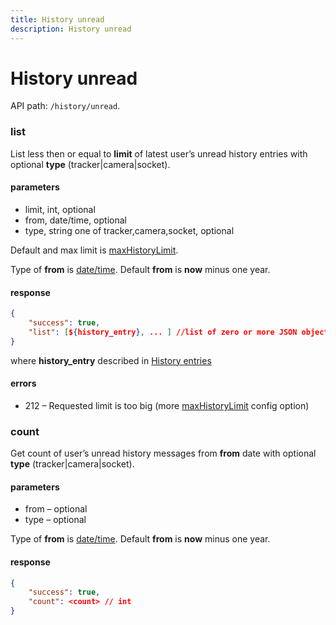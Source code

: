 ```yaml
---
title: History unread
description: History unread
---
```


# History unread

API path: `/history/unread`.

### list

List less then or equal to **limit** of latest user’s unread history entries with optional **type** (tracker|camera|socket).

#### parameters

*   limit, int, optional
*   from, date/time, optional
*   type, string one of tracker,camera,socket, optional

Default and max limit is [maxHistoryLimit](../../../getting-started.md#constants).

Type of **from** is [date/time](../../../getting-started.md#data-types). Default **from** is **now** minus one year.

#### response

```json
{
    "success": true,
    "list": [${history_entry}, ... ] //list of zero or more JSON objects
}
```

where **history_entry** described in [History entries](index.md#history-entries)

#### errors

*   212 – Requested limit is too big (more [maxHistoryLimit](../../../getting-started.md#constants) config option)


### count

Get count of user’s unread history messages from **from** date with optional **type** (tracker|camera|socket).

#### parameters

*   from – optional
*   type – optional

Type of **from** is [date/time](../../../getting-started.md#data-types). Default **from** is **now** minus one year.

#### response

```json
{
    "success": true,
    "count": <count> // int
}
```